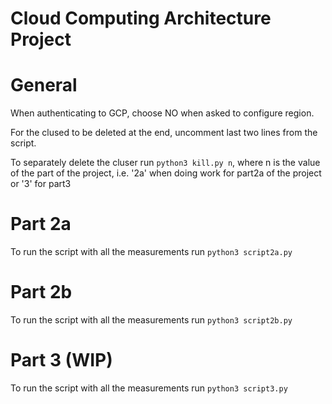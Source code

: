 # Cloud Computing Architecture Project

# General

When authenticating to GCP, choose NO when asked to configure region.

For the clused to be deleted at the end, uncomment last two lines from the script.

To separately delete the cluser run `python3 kill.py n`, where n is the value of the part of the project, i.e. '2a' when doing work for part2a of the project or '3' for part3

# Part 2a

To run the script with all the measurements run `python3 script2a.py`

# Part 2b

To run the script with all the measurements run `python3 script2b.py`

# Part 3 (WIP)

To run the script with all the measurements run `python3 script3.py`
